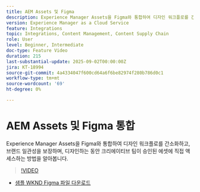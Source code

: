```yaml
---
title: AEM Assets 및 Figma
description: Experience Manager Assets을 Figma와 통합하여 디자인 워크플로를 간소화하고, 브랜드 일관성을 보장하며, 디자인하는 동안 크리에이티브 팀이 승인된 에셋에 직접 액세스하는 방법을 알아봅니다.
version: Experience Manager as a Cloud Service
feature: Integrations
topic: Integrations, Content Management, Content Supply Chain
role: User
level: Beginner, Intermediate
doc-type: Feature Video
duration: 215
last-substantial-update: 2025-09-02T00:00:00Z
jira: KT-18994
source-git-commit: 4a4334047f600cd64a6f6be82974f280b786d0c1
workflow-type: tm+mt
source-wordcount: '69'
ht-degree: 0%

---
```



# AEM Assets 및 Figma 통합

Experience Manager Assets을 Figma와 통합하여 디자인 워크플로를 간소화하고, 브랜드 일관성을 보장하며, 디자인하는 동안 크리에이티브 팀이 승인된 에셋에 직접 액세스하는 방법을 알아봅니다.

>[!VIDEO](https://video.tv.adobe.com/v/3472911/?learn=on&enablevpops&captions=kor)

* [샘플 WKND Figma 파일 다운로드](./assets/figma/WKND-Summer-Campaign.fig)
